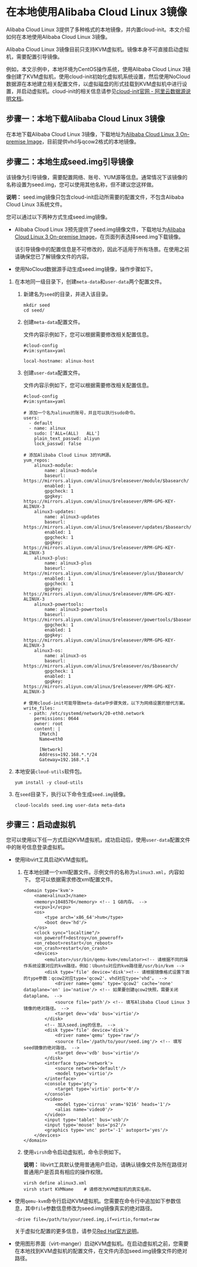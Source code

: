 # 在本地使用Alibaba Cloud Linux 3镜像

Alibaba Cloud Linux 3提供了多种格式的本地镜像，并内置cloud-init。本文介绍如何在本地使用Alibaba Cloud Linux 3镜像。

Alibaba Cloud Linux 3镜像目前只支持KVM虚拟机。镜像本身不可直接启动虚拟机，需要配置引导镜像。

例如，本文示例中，本地环境为CentOS操作系统，使用Alibaba Cloud Linux 3镜像创建了KVM虚拟机，使用cloud-init初始化虚拟机系统设置，然后使用NoCloud数据源在本地建立相关配置文件，以虚拟磁盘的形式挂载到KVM虚拟机中进行设置，并启动虚拟机。cloud-init的相关信息请参见[cloud-init官网 - 阿里云数据源说明文档](https://cloudinit.readthedocs.io/en/latest/topics/datasources/aliyun.html?spm=a2c4g.11186623.2.24.1bec3fcaonbql3)。

## 步骤一：本地下载Alibaba Cloud Linux 3镜像

在本地下载Alibaba Cloud Linux 3镜像，下载地址为[Alibaba Cloud Linux 3 On-premise Image](http://mirrors.aliyun.com/alinux/3/image/)，目前提供vhd与qcow2格式的本地镜像。

## 步骤二：本地生成seed.img引导镜像

该镜像为引导镜像，需要配置网络、账号、YUM源等信息。通常情况下该镜像的名称设置为seed.img，您可以使用其他名称，但不建议您这样做。

**说明：** seed.img镜像只包含cloud-init启动所需要的配置文件，不包含Alibaba Cloud Linux 3系统文件。

您可以通过以下两种方式生成seed.img镜像。

-   Alibaba Cloud Linux 3预先提供了seed.img镜像文件，下载地址为[Alibaba Cloud Linux 3 On-premise Image](http://mirrors.aliyun.com/alinux/3/image/)，在页面列表选择seed.img下载镜像。

    该引导镜像中的配置信息是不可修改的，因此不适用于所有场景。在使用之前请确保您已了解镜像文件的内容。

-   使用NoCloud数据源手动生成seed.img镜像，操作步骤如下。

1.  在本地同一级目录下，创建`meta-data`和`user-data`两个配置文件。

    1.  新建名为`seed`的目录，并进入该目录。

        ```
        mkdir seed
        cd seed/
        ```

    2.  创建`meta-data`配置文件。

        文件内容示例如下，您可以根据需要修改相关配置信息。

        ```
        #cloud-config
        #vim:syntax=yaml
        
        local-hostname: alinux-host                 
        ```

    3.  创建`user-data`配置文件。

        文件内容示例如下，您可以根据需要修改相关配置信息。

        ```
        #cloud-config
        #vim:syntax=yaml
        
        # 添加一个名为alinux的账号，并且可以执行sudo命令。
        users:
          - default
          - name: alinux
            sudo: ['ALL=(ALL)   ALL']
            plain_text_passwd: aliyun
            lock_passwd: false
        
        # 添加Alibaba Cloud Linux 3的YUM源。
        yum_repos:
            alinux3-module:
                name: alinux3-module
                baseurl: https://mirrors.aliyun.com/alinux/$releasever/module/$basearch/
                enabled: 1
                gpgcheck: 1
                gpgkey: https://mirrors.aliyun.com/alinux/$releasever/RPM-GPG-KEY-ALINUX-3
            alinux3-updates:
                name: alinux3-updates
                baseurl: https://mirrors.aliyun.com/alinux/$releasever/updates/$basearch/
                enabled: 1
                gpgcheck: 1
                gpgkey: https://mirrors.aliyun.com/alinux/$releasever/RPM-GPG-KEY-ALINUX-3
            alinux3-plus:
                name: alinux3-plus
                baseurl: https://mirrors.aliyun.com/alinux/$releasever/plus/$basearch/
                enabled: 1
                gpgcheck: 1
                gpgkey: https://mirrors.aliyun.com/alinux/$releasever/RPM-GPG-KEY-ALINUX-3
            alinux3-powertools:
                name: alinux3-powertools
                baseurl: https://mirrors.aliyun.com/alinux/$releasever/powertools/$basearch/
                gpgcheck: 1
                enabled: 1
                gpgkey: https://mirrors.aliyun.com/alinux/$releasever/RPM-GPG-KEY-ALINUX-3
            alinux3-os:
                name: alinux3-os
                baseurl: https://mirrors.aliyun.com/alinux/$releasever/os/$basearch/
                gpgcheck: 1
                enabled: 1
                gpgkey: https://mirrors.aliyun.com/alinux/$releasever/RPM-GPG-KEY-ALINUX-3
        
        # 使用cloud-init可能导致meta-data中步骤失效，以下为网络设置的替代方案。
        write_files:
          - path: /etc/systemd/network/20-eth0.network
            permissions: 0644
            owner: root
            content: |
              [Match]
              Name=eth0
        
              [Network]
              Address=192.168.*.*/24
              Gateway=192.168.*.1
        ```

2.  本地安装`cloud-utils`软件包。

    ```
    yum install -y cloud-utils
    ```

3.  在`seed`目录下，执行以下命令生成`seed.img`镜像。

    ```
    cloud-localds seed.img user-data meta-data
    ```


## 步骤三：启动虚拟机

您可以使用以下任一方式启动KVM虚拟机，成功启动后，使用`user-data`配置文件中的账号信息登录虚拟机。

-   使用libvirt工具启动KVM虚拟机。
    1.  在本地创建一个xml配置文件。示例文件的名称为`alinux3.xml`，内容如下。 您可以依据需求修改xml配置文件。

        ```
        <domain type='kvm'>
            <name>alinux3</name>
            <memory>1048576</memory> <!-- 1 GB内存。 -->
            <vcpu>1</vcpu>
            <os>
                <type arch='x86_64'>hvm</type>
                <boot dev='hd'/>
            </os>
            <clock sync="localtime"/>
            <on_poweroff>destroy</on_poweroff>
            <on_reboot>restart</on_reboot>
            <on_crash>restart</on_crash>
            <devices>
                <emulator>/usr/bin/qemu-kvm</emulator><!-- 请根据不同的操作系统设置对应的kvm路径。例如：Ubuntu对应的kvm路径是/usr/bin/kvm -->
                <disk type='file' device='disk'><!-- 请根据镜像格式设置下面的type参数：qcow2对应type='qcow2'、vhd对应type='vhd'。 -->
                    <driver name='qemu' type='qcow2' cache='none' dataplane='on' io='native'/> <!-- 如果要创建qcow2快照，需要关闭dataplane。 -->
                    <source file='path'/> <!-- 填写Alibaba Cloud Linux 3镜像的绝对路径。 -->
                    <target dev='vda' bus='virtio'/>
                </disk>
                <!-- 加入seed.img的信息。 -->
                <disk type='file' device='disk'>
                    <driver name='qemu' type='raw'/>
                    <source file='/path/to/your/seed.img'/> <!-- 填写seed镜像的绝对路径。 -->
                    <target dev='vdb' bus='virtio'/>
                </disk>
                <interface type='network'>
                    <source network='default'/>
                    <model type='virtio'/>
                </interface>
                <console type='pty'>
                    <target type='virtio' port='0'/>
                </console>
                <video>
                    <model type='cirrus' vram='9216' heads='1'/>
                    <alias name='video0'/>
                </video>
                <input type='tablet' bus='usb'/>
                <input type='mouse' bus='ps2'/>
                <graphics type='vnc' port='-1' autoport='yes'/>
            </devices>
        </domain>
        ```

    2.  使用`virsh`命令启动虚拟机，命令示例如下。

        **说明：** libvirt工具默认使用普通用户启动，请确认镜像文件及所在路径对普通用户是否具有相应的操作权限。

        ```
        virsh define alinux3.xml
        virsh start KVMName    # 请修改为KVM虚拟机的真实名称。
        ```

-   使用`qemu-kvm`命令行启动KVM虚拟机。您需要在命令行中追加如下参数信息，其中`file`参数信息修改为seed.img镜像真实的绝对路径。

    ```
    -drive file=/path/to/your/seed.img,if=virtio,format=raw
    ```

    关于虚拟化配置的更多信息，请参见[Red Hat官方说明](https://access.redhat.com/documentation/en-us/red_hat_enterprise_linux/8/html/configuring_and_managing_virtualization/index)。

-   使用图形界面（virt-manger）启动KVM虚拟机。在启动虚拟机之前，您需要在本地找到KVM虚拟机的配置文件，在文件内添加seed.img镜像文件的绝对路径。

